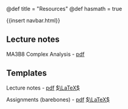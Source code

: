 @def title = "Resources"
@def hasmath = true

{{insert navbar.html}}

## Lecture notes

MA3B8 Complex Analysis - [pdf](/pdf_pages/MA3B8/)

## Templates

Lecture notes - [pdf](/pdf_pages/Notes/) [$\LaTeX$](https://github.com/Lads-oxygen/LaTeX-Templates/tree/master/Notes)

Assignments (barebones) - [pdf](/pdf_pages/Assignment/) [$\LaTeX$](https://github.com/Lads-oxygen/LaTeX-Templates/tree/master/Assignment)